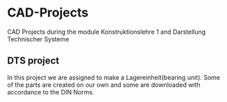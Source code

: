 # CAD-Projects
CAD Projects during the module Konstruktionslehre 1 and Darstellung Technischer Systeme

## DTS project
In this project we are assigned to make a Lagereinheit(bearing unit). Some of the parts are created on our own and some are downloaded with accordance to the DIN Norms.

